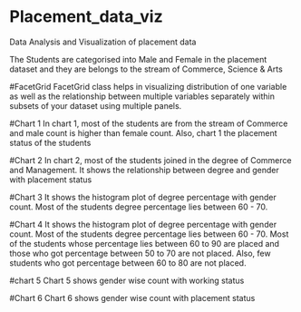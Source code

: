# Placement_data_viz
Data Analysis and Visualization of placement data

 The Students are categorised into Male and Female in the placement dataset and they are belongs to the stream of Commerce, Science & Arts
 
 #FacetGrid
 FacetGrid class helps in visualizing distribution of one variable as well as the relationship between multiple variables separately within subsets of your dataset using  multiple panels. 
 
 #Chart 1
 In chart 1, most of the students are from the stream of Commerce and male count is higher than female count. Also, chart 1 the placement status of the students
 
 #Chart 2
 In chart 2, most of the students joined in the degree of Commerce and Management. It shows the relationship between degree and gender with placement status
 
 #Chart 3 
 It shows the histogram plot of degree percentage with gender count. Most of the students degree percentage lies between 60 - 70. 

 #Chart 4
 It shows the histogram plot of degree percentage with gender count. Most of the students degree percentage lies between 60 - 70. Most of the students whose percentage lies between 60 to 90 are placed and those who got percentage between 50 to 70 are not placed. Also, few students who got percentage between 60 to 80 are not placed.
 
 #chart 5
 Chart 5 shows gender wise count with working status
 
 #Chart 6
 Chart 6 shows gender wise count with placement status
